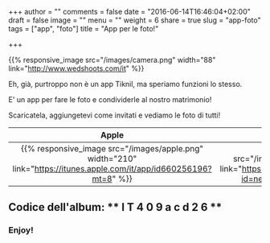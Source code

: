 +++
author = ""
comments = false
date = "2016-06-14T16:46:04+02:00"
draft = false
image = ""
menu = ""
weight = 6
share = true
slug = "app-foto"
tags = ["app", "foto"]
title = "App per le foto!"

+++

{{% responsive_image src="/images/camera.png" width="88" link="http://www.wedshoots.com/it" %}}

Eh, già, purtroppo non è un app Tiknil, ma speriamo funzioni lo stesso. 

E' un app per fare le foto e condividerle al nostro matrimonio!

Scaricatela, aggiungetevi come invitati e vediamo le foto di tutti!

 Apple  |  Android
:-----: | :-------: 
{{% responsive_image src="/images/apple.png" width="210" link="https://itunes.apple.com/it/app/id660256196?mt=8" %}} | {{% responsive_image src="/images/playstore.png" width="210" link="https://play.google.com/store/apps/details?id=net.bodas.android.wedshoots" %}}



## Codice dell'album: ** I T 4 0 9 a c d 2 6 ** ##

### Enjoy! ###



